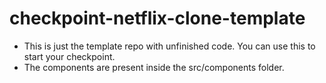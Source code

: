 # checkpoint-netflix-clone-template

- This is just the template repo with unfinished code. You can use this to start your checkpoint.
- The components are present inside the src/components folder.